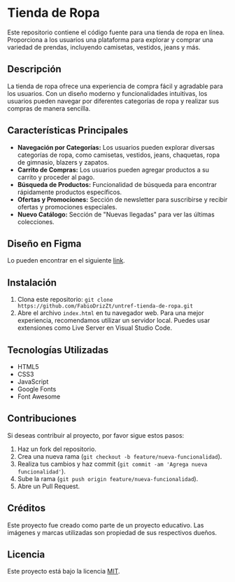# Tienda de Ropa

Este repositorio contiene el código fuente para una tienda de ropa en línea. Proporciona a los usuarios una plataforma para explorar y comprar una variedad de prendas, incluyendo camisetas, vestidos, jeans y más.

## Descripción

La tienda de ropa ofrece una experiencia de compra fácil y agradable para los usuarios. Con un diseño moderno y funcionalidades intuitivas, los usuarios pueden navegar por diferentes categorías de ropa y realizar sus compras de manera sencilla.

## Características Principales

- **Navegación por Categorías:** Los usuarios pueden explorar diversas categorías de ropa, como camisetas, vestidos, jeans, chaquetas, ropa de gimnasio, blazers y zapatos.
- **Carrito de Compras:** Los usuarios pueden agregar productos a su carrito y proceder al pago.
- **Búsqueda de Productos:** Funcionalidad de búsqueda para encontrar rápidamente productos específicos.
- **Ofertas y Promociones:** Sección de newsletter para suscribirse y recibir ofertas y promociones especiales.
- **Nuevo Catálogo:** Sección de "Nuevas llegadas" para ver las últimas colecciones.

## Diseño en Figma

Lo pueden encontrar en el siguiente [link](https://www.figma.com/design/YpBBZFTdY1115g2QCPVKeh/UNTREF---Tienda-de-Ropa?node-id=0-1&t=VDxtSQH3c5Hhh1lB-1).

## Instalación

1. Clona este repositorio: `git clone https://github.com/FabioDrizZt/untref-tienda-de-ropa.git`
2. Abre el archivo `index.html` en tu navegador web. Para una mejor experiencia, recomendamos utilizar un servidor local. Puedes usar extensiones como Live Server en Visual Studio Code.

## Tecnologías Utilizadas

- HTML5
- CSS3
- JavaScript
- Google Fonts
- Font Awesome

## Contribuciones

Si deseas contribuir al proyecto, por favor sigue estos pasos:
1. Haz un fork del repositorio.
2. Crea una nueva rama (`git checkout -b feature/nueva-funcionalidad`).
3. Realiza tus cambios y haz commit (`git commit -am 'Agrega nueva funcionalidad'`).
4. Sube la rama (`git push origin feature/nueva-funcionalidad`).
5. Abre un Pull Request.

## Créditos

Este proyecto fue creado como parte de un proyecto educativo. Las imágenes y marcas utilizadas son propiedad de sus respectivos dueños.

## Licencia

Este proyecto está bajo la licencia [MIT](https://opensource.org/licenses/MIT).
